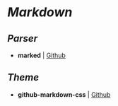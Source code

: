 # _Markdown_

## _Parser_

- **marked** | [Github](https://github.com/chjj/marked)


## _Theme_

- **github-markdown-css** | [Github](https://github.com/sindresorhus/github-markdown-css)